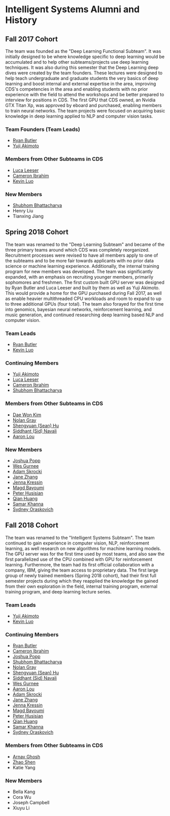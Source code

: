 # Intelligent Systems Alumni and History
## Fall 2017 Cohort
The  team was founded as the "Deep Learning Functional Subteam". It was initially designed to be where knowledge specific to deep learning would be accumulated and to help other subteams/projects use deep learning techniques. It was also during this semester that the Deep Learning deep dives were created by the team founders. These lectures were designed to help teach undergraduate and graduate students the very basics of deep learning and boost internal and external expertise in the area, improving CDS's competencies in the area and enabling students with no prior experience with the field to attend the workshops and be better prepared to interview for positions in CDS. The first GPU that CDS owned, an Nvidia GTX Titan Xp, was approved by eboard and purchased, enabling members to train neural networks. The team projects were focused on acquiring basic knowledge in deep learning applied to NLP and computer vision tasks.

### Team Founders (Team Leads)
* [Ryan Butler](https://github.com/TheButlah)
* [Yuji Akimoto](https://github.com/yujiakimoto)

### Members from Other Subteams in CDS
* [Luca Leeser](https://github.com/ll698)
* [Cameron Ibrahim](https://github.com/cameton)
* [Kevin Luo](https://github.com/KevLuo)

### New Members
* [Shubhom Bhattacharya](https://github.com/shubhomb)
* Henry Liu
* Tianxing Jiang


## Spring 2018 Cohort
The team was renamed to the "Deep Learning Subteam" and became of the three primary teams around which CDS was completely reorganized. Recruitment processes were revised to have all members apply to one of the subteams and to be more fair towards applicants with no prior data science or machine learning experience. Additionally, the internal training program for new members was developed. The team was significantly expanded, with an emphasis on recruiting younger members, primarily sophomores and freshmen. The first custom built GPU server was designed by Ryan Butler and Luca Leeser and built by them as well as Yuji Akimoto. This would provide a home for the GPU purchased during Fall 2017, as well as enable heavier multithreaded CPU workloads and room to expand to up to three additional GPUs (four total). The team also forayed for the first time into genomics, bayesian neural networks, reinforcement learning, and music generation, and continued researching deep learning based NLP and computer vision.

### Team Leads
* [Ryan Butler](https://github.com/TheButlah)
* [Kevin Luo](https://github.com/KevLuo)

### Continuing Members
* [Yuji Akimoto](https://github.com/yujiakimoto)
* [Luca Leeser](https://github.com/ll698)
* [Cameron Ibrahim](https://github.com/cameton)
* [Shubhom Bhattacharya](https://github.com/shubhomb)

### Members from Other Subteams in CDS
* [Dae Won Kim](https://github.com/dwkwvss)
* [Nolan Gray](https://github.com/nolangray1)
* [Shengyuan (Sean) Hu](https://github.com/crudeplay)
* [Siddhant (Sid) Navali](https://github.com/siddhantn1)
* [Aaron Lou](https://github.com/daggertye)

### New Members
* [Joshua Popp](https://github.com/jmp448)
* [Wes Gurnee](https://github.com/wesg52)
* [Adam Skrocki](https://github.com/adams583)
* [Jane Zhang](https://github.com/jz393)
* [Jenna Kressin](https://github.com/jek343)
* [Magd Bayoumi](https://github.com/bayoumi17m)
* [Peter Husisian](https://github.com/pete2fiddy)
* [Qian Huang](https://github.com/q-hwang)
* [Samar Khanna](https://github.com/Dieblitzen)
* [Sydney Oraskovich](https://github.com/svo6)


## Fall 2018 Cohort
The team was renamed to the "Intelligent Systems Subteam". The team continued to gain experience in computer vision, NLP, reinforcement learning, as well research on new algorithms for machine learning models. The GPU server was for the first time used by most teams, and also saw the first parallelized use of the CPU combined with GPU for reinforcement learning. Furthermore, the team had its first official collaboration with a company, IBM, giving the team access to proprietary data. The first large group of newly trained members (Spring 2018 cohort), had their first full semester projects during which they reapplied the knowledge the gained from their own exploration in the field, internal training program, external training program, and deep learning lecture series.

### Team Leads
* [Yuji Akimoto](https://github.com/yujiakimoto)
* [Kevin Luo](https://github.com/KevLuo)

### Continuing Members
* [Ryan Butler](https://github.com/TheButlah)
* [Cameron Ibrahim](https://github.com/cameton)
* [Joshua Popp](https://github.com/jmp448)
* [Shubhom Bhattacharya](https://github.com/shubhomb)
* [Nolan Gray](https://github.com/nolangray1)
* [Shengyuan (Sean) Hu](https://github.com/crudeplay)
* [Siddhant (Sid) Navali](https://github.com/siddhantn1)
* [Wes Gurnee](https://github.com/wesg52)
* [Aaron Lou](https://github.com/daggertye)
* [Adam Skrocki](https://github.com/adams583)
* [Jane Zhang](https://github.com/jz393)
* [Jenna Kressin](https://github.com/jek343)
* [Magd Bayoumi](https://github.com/bayoumi17m)
* [Peter Husisian](https://github.com/pete2fiddy)
* [Qian Huang](https://github.com/q-hwang)
* [Samar Khanna](https://github.com/Dieblitzen)
* [Sydney Oraskovich](https://github.com/svo6)

### Members from Other Subteams in CDS
* [Arnav Ghosh](https://github.com/garnav)
* [Zhao Shen](https://github.com/yuzhshen)
* Katie Yang

### New Members
* Bella Kang
* Cora Wu
* Joseph Campbell
* Xiuyu Li

